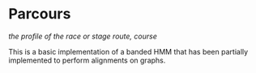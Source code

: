 # Parcours
*the profile of the race or stage route, course*

This is a basic implementation of a banded HMM that has been partially implemented 
to perform alignments on graphs. 
